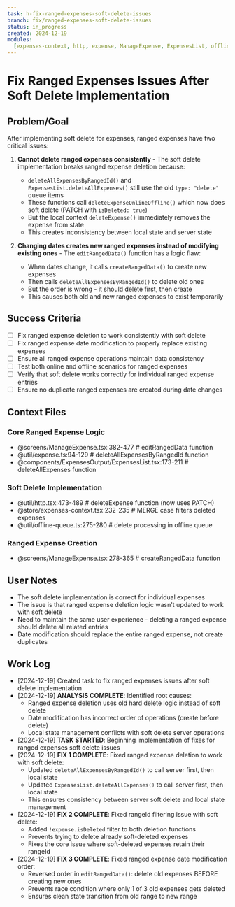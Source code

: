 ```yaml
---
task: h-fix-ranged-expenses-soft-delete-issues
branch: fix/ranged-expenses-soft-delete-issues
status: in_progress
created: 2024-12-19
modules:
  [expenses-context, http, expense, ManageExpense, ExpensesList, offline-queue]
---
```


# Fix Ranged Expenses Issues After Soft Delete Implementation

## Problem/Goal

After implementing soft delete for expenses, ranged expenses have two critical issues:

1. **Cannot delete ranged expenses consistently** - The soft delete implementation breaks ranged expense deletion because:
   - `deleteAllExpensesByRangedId()` and `ExpensesList.deleteAllExpenses()` still use the old `type: "delete"` queue items
   - These functions call `deleteExpenseOnlineOffline()` which now does soft delete (PATCH with `isDeleted: true`)
   - But the local context `deleteExpense()` immediately removes the expense from state
   - This creates inconsistency between local state and server state

2. **Changing dates creates new ranged expenses instead of modifying existing ones** - The `editRangedData()` function has a logic flaw:
   - When dates change, it calls `createRangedData()` to create new expenses
   - Then calls `deleteAllExpensesByRangedId()` to delete old ones
   - But the order is wrong - it should delete first, then create
   - This causes both old and new ranged expenses to exist temporarily

## Success Criteria

- [ ] Fix ranged expense deletion to work consistently with soft delete
- [ ] Fix ranged expense date modification to properly replace existing expenses
- [ ] Ensure all ranged expense operations maintain data consistency
- [ ] Test both online and offline scenarios for ranged expenses
- [ ] Verify that soft delete works correctly for individual ranged expense entries
- [ ] Ensure no duplicate ranged expenses are created during date changes

## Context Files

### Core Ranged Expense Logic

- @screens/ManageExpense.tsx:382-477 # editRangedData function
- @util/expense.ts:94-129 # deleteAllExpensesByRangedId function
- @components/ExpensesOutput/ExpensesList.tsx:173-211 # deleteAllExpenses function

### Soft Delete Implementation

- @util/http.tsx:473-489 # deleteExpense function (now uses PATCH)
- @store/expenses-context.tsx:232-235 # MERGE case filters deleted expenses
- @util/offline-queue.ts:275-280 # delete processing in offline queue

### Ranged Expense Creation

- @screens/ManageExpense.tsx:278-365 # createRangedData function

## User Notes

- The soft delete implementation is correct for individual expenses
- The issue is that ranged expense deletion logic wasn't updated to work with soft delete
- Need to maintain the same user experience - deleting a ranged expense should delete all related entries
- Date modification should replace the entire ranged expense, not create duplicates

## Work Log

<!-- Updated as work progresses -->

- [2024-12-19] Created task to fix ranged expenses issues after soft delete implementation
- [2024-12-19] **ANALYSIS COMPLETE**: Identified root causes:
  - Ranged expense deletion uses old hard delete logic instead of soft delete
  - Date modification has incorrect order of operations (create before delete)
  - Local state management conflicts with soft delete server operations
- [2024-12-19] **TASK STARTED**: Beginning implementation of fixes for ranged expenses soft delete issues
- [2024-12-19] **FIX 1 COMPLETE**: Fixed ranged expense deletion to work with soft delete:
  - Updated `deleteAllExpensesByRangedId()` to call server first, then local state
  - Updated `ExpensesList.deleteAllExpenses()` to call server first, then local state
  - This ensures consistency between server soft delete and local state management
- [2024-12-19] **FIX 2 COMPLETE**: Fixed rangeId filtering issue with soft delete:
  - Added `!expense.isDeleted` filter to both deletion functions
  - Prevents trying to delete already soft-deleted expenses
  - Fixes the core issue where soft-deleted expenses retain their rangeId
- [2024-12-19] **FIX 3 COMPLETE**: Fixed ranged expense date modification order:
  - Reversed order in `editRangedData()`: delete old expenses BEFORE creating new ones
  - Prevents race condition where only 1 of 3 old expenses gets deleted
  - Ensures clean state transition from old range to new range
